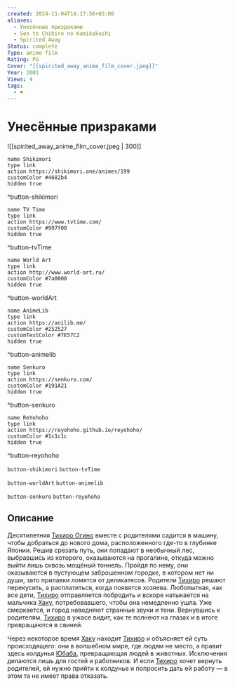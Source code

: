 ```yaml
---
created: 2024-11-04T14:17:56+03:00
aliases:
  - Унесённые призраками
  - Sen to Chihiro no Kamikakushi
  - Spirited Away
Status: complete
Type: anime film
Rating: PG
Cover: "[[spirited_away_anime_film_cover.jpeg]]"
Year: 2001
Views: 4
tags:
  - ❤
---
```


# Унесённые призраками

![[spirited_away_anime_film_cover.jpeg | 300]]

```button
name Shikimori
type link
action https://shikimori.one/animes/199
customColor #4682b4
hidden true
```
^button-shikimori

```button
name TV Time
type link
action https://www.tvtime.com/
customColor #997f00
hidden true
```
^button-tvTime

```button
name World Art
type link
action http://www.world-art.ru/
customColor #7a0000
hidden true
```
^button-worldArt

```button
name AnimeLib
type link
action https://anilib.me/
customColor #252527
customTextColor #7E57C2
hidden true
```
^button-animelib

```button
name Senkuro
type link
action https://senkuro.com/
customColor #191A21
hidden true
```
^button-senkuro

```button
name ReYohoho
type link
action https://reyohoho.github.io/reyohoho/
customColor #1c1c1c
hidden true
```
^button-reyohoho

`button-shikimori` `button-tvTime`

`button-worldArt` `button-animelib`

`button-senkuro` `button-reyohoho`

## Описание

Десятилетняя [Тихиро Огино](https://shikimori.one/characters/384-chihiro-ogino) вместе с родителями садится в машину, чтобы добраться до нового дома, расположенного где-то в глубинке Японии. Решив срезать путь, они попадают в необычный лес, выбравшись из которого, оказываются на прогалине, откуда можно выйти лишь сквозь мощёный тоннель. Пройдя по нему, они оказываются в пустующем заброшенном городке, в котором нет ни души, зато прилавки ломятся от деликатесов. Родители [Тихиро](https://shikimori.one/characters/384-chihiro-ogino) решают перекусить, а расплатиться, когда появятся хозяева. Любопытная, как все дети, [Тихиро](https://shikimori.one/characters/384-chihiro-ogino) отправляется побродить и вскоре натыкается на мальчика [Хаку](https://shikimori.one/characters/385-haku), потребовавшего, чтобы она немедленно ушла. Уже смеркается, и город наводняют странные звуки и тени. Вернувшись к родителям, [Тихиро](https://shikimori.one/characters/384-chihiro-ogino) в ужасе видит, как те полнеют на глазах и в итоге превращаются в свиней.

Через некоторое время [Хаку](https://shikimori.one/characters/385-haku) находит [Тихиро](https://shikimori.one/characters/384-chihiro-ogino) и объясняет ей суть происходящего: они в волшебном мире, где людям не место, а правит здесь колдунья [Юбаба](https://shikimori.one/characters/4716-yubaba), превращающая людей в животных. Исключения делаются лишь для гостей и работников. И если [Тихиро](https://shikimori.one/characters/384-chihiro-ogino) хочет вернуть родителей, ей нужно прийти к колдунье и попросить дать ей работу — в этом та не имеет права отказать.
